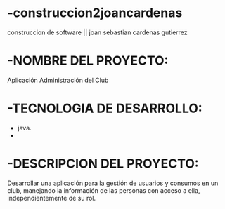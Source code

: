  # -construccion2joancardenas
construccion de software ||
joan sebastian cardenas gutierrez


 # -NOMBRE DEL PROYECTO:
 Aplicación Administración del Club

# -TECNOLOGIA DE DESARROLLO:
- java.
-

# -DESCRIPCION DEL PROYECTO:
Desarrollar una aplicación para la gestión de usuarios y consumos en un club, 
manejando la información de las personas con acceso a ella, 
independientemente de su rol. 
